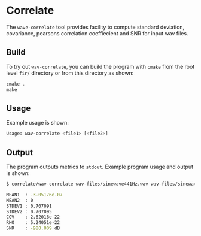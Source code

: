 # Correlate

The `wave-correlate` tool provides facility to compute standard deviation, covariance, pearsons correlation coeffiecient and SNR for input wav files.

## Build

To try out `wav-correlate`, you can build the program with `cmake` from the root level `fir/` directory or from this directory as shown:

```asm
cmake .
make
```

## Usage

Example usage is shown:

```bash
Usage: wav-correlate <file1> [<file2>]

```

## Output

The program outputs metrics to `stdout`. Example program usage and output is shown:

```bash
$ correlate/wav-correlate wav-files/sinewave441Hz.wav wav-files/sinewave882Hz.wav

MEAN1  : -3.05176e-07
MEAN2  : 0
STDEV1 : 0.707091
STDEV2 : 0.707095
COV    : 2.62016e-22
RHO    : 5.24051e-22
SNR    : -980.009 dB

```





